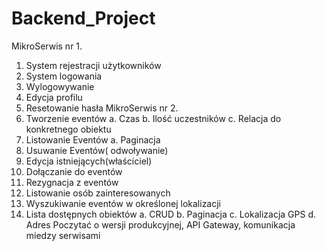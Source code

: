 # Backend_Project

MikroSerwis nr 1.
1.	System rejestracji użytkowników
2.	System logowania
3.	Wylogowywanie
4.	Edycja profilu
5.	Resetowanie hasła
MikroSerwis nr 2.
1.	Tworzenie eventów 
a.	Czas
b.	Ilość uczestników
c.	Relacja do konkretnego obiektu
2.	Listowanie Eventów
a.	Paginacja 
3.	Usuwanie Eventów( odwoływanie)
4.	Edycja istniejących(właściciel)
5.	Dołączanie do eventów
6.	Rezygnacja z eventów
7.	Listowanie osób zainteresowanych
8.	Wyszukiwanie eventów w określonej lokalizacji
9.	Lista dostępnych obiektów
a.	CRUD
b.	Paginacja
c.	Lokalizacja GPS
d.	Adres
Poczytać o wersji produkcyjnej, API Gateway, komunikacja miedzy serwisami
